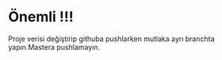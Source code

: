 # Önemli !!!


Proje verisi değiştirip githuba pushlarken mutlaka ayrı branchta yapın.Mastera pushlamayın.
